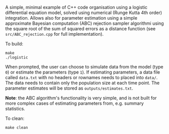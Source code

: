 A simple, minimal example of C++ code organisation using a logistic differential equation model, solved using numerical (Runge Kutta 4th order) integration. Allows also for parameter estimation using a simple approximate Bayesian computation (ABC) rejection sampler algorithmi using the square root of the sum of squared errors as a distance function (see ```src/ABC_rejection.cpp``` for full implementation). 

To build:

```
make
./logistic
```

When prompted, the user can choose to simulate data from the model (type ```0```) or estimate the parameters (type ```1```). If estimating parameters, a data file called ```data.txt``` with no headers or rownames needs to placed into ```data/```. The data needs to contain only the population size at each time point. The parameter estimates will be stored as ```outputs/estimates.txt```. 

**Note**: the ABC algorithm's functionality is very simple, and is not built for more complex cases of estimating parameters from, e.g. summary statistics. 

To clean: 

```
make clean
```


